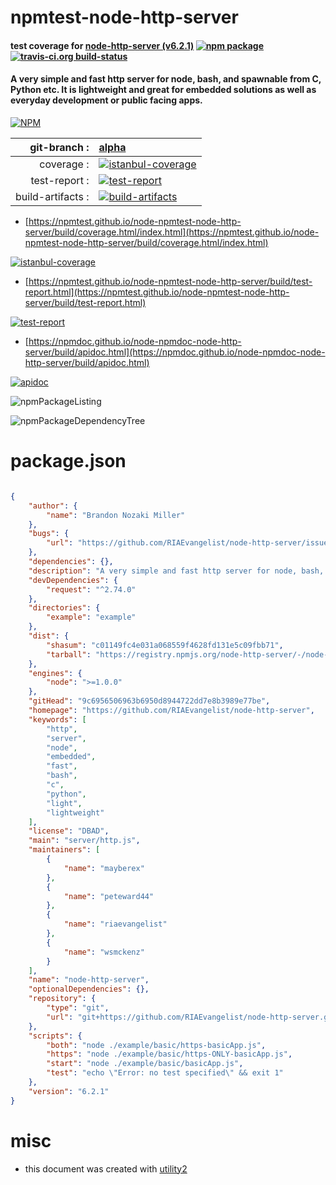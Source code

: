 # npmtest-node-http-server

#### test coverage for  [node-http-server (v6.2.1)](https://github.com/RIAEvangelist/node-http-server)  [![npm package](https://img.shields.io/npm/v/npmtest-node-http-server.svg?style=flat-square)](https://www.npmjs.org/package/npmtest-node-http-server) [![travis-ci.org build-status](https://api.travis-ci.org/npmtest/node-npmtest-node-http-server.svg)](https://travis-ci.org/npmtest/node-npmtest-node-http-server)

#### A very simple and fast http server for node, bash, and spawnable from C, Python etc. It is lightweight and great for embedded solutions as well as everyday development or public facing apps.

[![NPM](https://nodei.co/npm/node-http-server.png?downloads=true&downloadRank=true&stars=true)](https://www.npmjs.com/package/node-http-server)

| git-branch : | [alpha](https://github.com/npmtest/node-npmtest-node-http-server/tree/alpha)|
|--:|:--|
| coverage : | [![istanbul-coverage](https://npmtest.github.io/node-npmtest-node-http-server/build/coverage.badge.svg)](https://npmtest.github.io/node-npmtest-node-http-server/build/coverage.html/index.html)|
| test-report : | [![test-report](https://npmtest.github.io/node-npmtest-node-http-server/build/test-report.badge.svg)](https://npmtest.github.io/node-npmtest-node-http-server/build/test-report.html)|
| build-artifacts : | [![build-artifacts](https://npmtest.github.io/node-npmtest-node-http-server/glyphicons_144_folder_open.png)](https://github.com/npmtest/node-npmtest-node-http-server/tree/gh-pages/build)|

- [https://npmtest.github.io/node-npmtest-node-http-server/build/coverage.html/index.html](https://npmtest.github.io/node-npmtest-node-http-server/build/coverage.html/index.html)

[![istanbul-coverage](https://npmtest.github.io/node-npmtest-node-http-server/build/screenCapture.buildCi.browser.%252Ftmp%252Fbuild%252Fcoverage.lib.html.png)](https://npmtest.github.io/node-npmtest-node-http-server/build/coverage.html/index.html)

- [https://npmtest.github.io/node-npmtest-node-http-server/build/test-report.html](https://npmtest.github.io/node-npmtest-node-http-server/build/test-report.html)

[![test-report](https://npmtest.github.io/node-npmtest-node-http-server/build/screenCapture.buildCi.browser.%252Ftmp%252Fbuild%252Ftest-report.html.png)](https://npmtest.github.io/node-npmtest-node-http-server/build/test-report.html)

- [https://npmdoc.github.io/node-npmdoc-node-http-server/build/apidoc.html](https://npmdoc.github.io/node-npmdoc-node-http-server/build/apidoc.html)

[![apidoc](https://npmdoc.github.io/node-npmdoc-node-http-server/build/screenCapture.buildCi.browser.%252Ftmp%252Fbuild%252Fapidoc.html.png)](https://npmdoc.github.io/node-npmdoc-node-http-server/build/apidoc.html)

![npmPackageListing](https://npmtest.github.io/node-npmtest-node-http-server/build/screenCapture.npmPackageListing.svg)

![npmPackageDependencyTree](https://npmtest.github.io/node-npmtest-node-http-server/build/screenCapture.npmPackageDependencyTree.svg)



# package.json

```json

{
    "author": {
        "name": "Brandon Nozaki Miller"
    },
    "bugs": {
        "url": "https://github.com/RIAEvangelist/node-http-server/issues"
    },
    "dependencies": {},
    "description": "A very simple and fast http server for node, bash, and spawnable from C, Python etc. It is lightweight and great for embedded solutions as well as everyday development or public facing apps.",
    "devDependencies": {
        "request": "^2.74.0"
    },
    "directories": {
        "example": "example"
    },
    "dist": {
        "shasum": "c01149fc4e031a068559f4628fd131e5c09fbb71",
        "tarball": "https://registry.npmjs.org/node-http-server/-/node-http-server-6.2.1.tgz"
    },
    "engines": {
        "node": ">=1.0.0"
    },
    "gitHead": "9c6956506963b6950d8944722dd7e8b3989e77be",
    "homepage": "https://github.com/RIAEvangelist/node-http-server",
    "keywords": [
        "http",
        "server",
        "node",
        "embedded",
        "fast",
        "bash",
        "c",
        "python",
        "light",
        "lightweight"
    ],
    "license": "DBAD",
    "main": "server/http.js",
    "maintainers": [
        {
            "name": "mayberex"
        },
        {
            "name": "peteward44"
        },
        {
            "name": "riaevangelist"
        },
        {
            "name": "wsmckenz"
        }
    ],
    "name": "node-http-server",
    "optionalDependencies": {},
    "repository": {
        "type": "git",
        "url": "git+https://github.com/RIAEvangelist/node-http-server.git"
    },
    "scripts": {
        "both": "node ./example/basic/https-basicApp.js",
        "https": "node ./example/basic/https-ONLY-basicApp.js",
        "start": "node ./example/basic/basicApp.js",
        "test": "echo \"Error: no test specified\" && exit 1"
    },
    "version": "6.2.1"
}
```



# misc
- this document was created with [utility2](https://github.com/kaizhu256/node-utility2)
